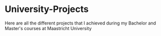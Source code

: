 # University-Projects
Here are all the different projects that I achieved during my Bachelor and Master's courses at Maastricht University
